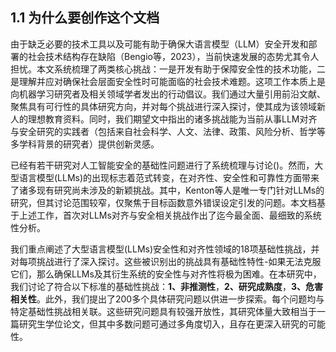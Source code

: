 ## 1.1 为什么要创作这个文档

由于缺乏必要的技术工具以及可能有助于确保大语言模型（LLM）安全开发和部署的社会技术结构存在缺陷（Bengio等，2023），当前快速发展的态势尤其令人担忧。本文系统梳理了两类核心挑战：一是开发有助于保障安全性的技术功能，二是理解并应对确保社会层面安全性时可能面临的社会技术难题。这项工作本质上是向机器学习研究者及相关领域学者发出的行动倡议。我们通过大量引用前沿文献、聚焦具有可行性的具体研究方向，并对每个挑战进行深入探讨，使其成为该领域新人的理想教育资料。同时，我们期望文中指出的诸多挑战能为当前从事LLM对齐与安全研究的实践者（包括来自社会科学、人文、法律、政策、风险分析、哲学等多学科背景的研究者）提供创新灵感。

已经有若干研究对人工智能安全的基础性问题进行了系统梳理与讨论()。然而，大型语言模型(LLMs)的出现标志着范式转变，在对齐性、安全性和可靠性方面带来了诸多现有研究尚未涉及的新颖挑战。其中，Kenton等人是唯一专门针对LLMs的研究，但其讨论范围较窄，仅聚焦于目标函数意外错误设定引发的问题。本文档基于上述工作，首次对LLMs对齐与安全相关挑战作出了迄今最全面、最细致的系统性分析。

我们重点阐述了大型语言模型(LLMs)安全性和对齐性领域的18项基础性挑战，并对每项挑战进行了深入探讨。这些被识别出的挑战具有基础性特性-如果无法克服它们，那么确保LLMs及其衍生系统的安全性与对齐性将极为困难。在本研究中，我们讨论了符合以下标准的基础性挑战：**1、非推测性**，**2、研究成熟度**，**3、危害相关性**。此外，我们提出了200多个具体研究问题以供进一步探索。每个问题均与特定基础性挑战相关联。这些研究问题具有较强开放性，其研究体量大致相当于一篇研究生学位论文，但其中多数问题可通过多角度切入，且存在更深入研究的可能性。